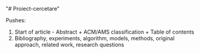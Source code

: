 "# Proiect-cercetare" 

Pushes:
1. Start of article - Abstract + ACM/AMS classification + Table of contents
2. Bibliography, experiments, algorithm, models, methods, original approach, related work, research questions 
